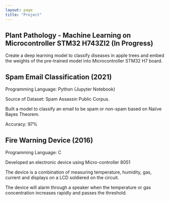 ```yaml
---
layout: page
title: "Project"
---
```


## Plant Pathology - Machine Learning on Microcontroller STM32 H743ZI2 (In Progress)

Create a deep learning model to classify diseases in apple trees and embed the weights of the pre-trained model into Microcontroller STM32 H7 board.


## Spam Email Classification (2021)

Programming Language: Python (Jupyter Notebook)

Source of Dataset: Spam Assassin Public Corpus.

Built a model to classify an email to be spam or non-spam based on Naiive Bayes Theorem.

Accuracy: 97%


## Fire Warning Device (2016)

Programming Language: C

Developed an electronic device using Micro-controller 8051

The device is a combination of measuring temperature, humidity, gas, current and displays on a LCD soldiered on the
circuit.

The device will alarm through a speaker when the temperature or gas concentration increases rapidly and passes the
threshold.

